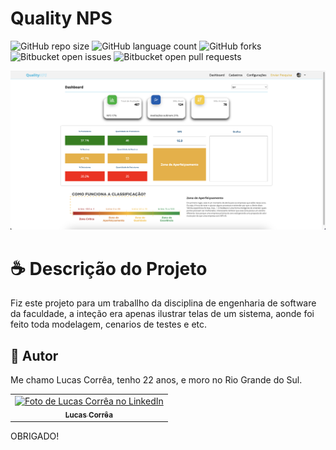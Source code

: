 # Quality NPS

![GitHub repo size](https://img.shields.io/github/repo-size/correa0105/QualityNPS?style=for-the-badge)
![GitHub language count](https://img.shields.io/github/languages/count/correa0105/QualityNPS?style=for-the-badge)
![GitHub forks](https://img.shields.io/github/forks/correa0105/QualityNPS?style=for-the-badge)
![Bitbucket open issues](https://img.shields.io/bitbucket/issues/correa0105/QualityNPS?style=for-the-badge)
![Bitbucket open pull requests](https://img.shields.io/bitbucket/pr-raw/correa0105/QualityNPS?style=for-the-badge)

<img src="./exemplo.png" alt="Exemplo do Projeto">

# ☕ Descrição do Projeto

Fiz este projeto para um traballho da disciplina de engenharia de software da faculdade, a inteção era apenas ilustrar telas de um sistema, aonde foi feito toda modelagem, cenarios de testes e etc.

## 🤝 Autor

Me chamo Lucas Corrêa, tenho 22 anos, e moro no Rio Grande do Sul.

<table>
  <tr>
    <td align="center">
      <a href="https://www.linkedin.com/in/correalucas0105/">
        <img src="https://media-exp1.licdn.com/dms/image/D4D03AQHDmDQ3chVGBw/profile-displayphoto-shrink_800_800/0/1670557620495?e=1675900800&v=beta&t=ewSXwCz7Stij_XDR9YTdHuhUXNx5vlt_Td1ROF7Ib3I" width="100px;" alt="Foto de Lucas Corrêa no LinkedIn"/><br>
        <sub>
            <b>Lucas Corrêa</b>
        </sub>
      </a>
    </td>
</table>

OBRIGADO!
